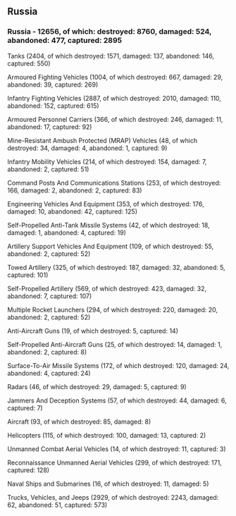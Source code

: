
 
 ## Russia
 
 ### Russia - 12656, of which: destroyed: 8760, damaged: 524, abandoned: 477, captured: 2895

 

 

 Tanks (2404, of which destroyed: 1571, damaged: 137, abandoned: 146, captured: 550)

 Armoured Fighting Vehicles (1004, of which destroyed: 667, damaged: 29, abandoned: 39, captured: 269)

 Infantry Fighting Vehicles (2887, of which destroyed: 2010, damaged: 110, abandoned: 152, captured: 615)

 Armoured Personnel Carriers (366, of which destroyed: 246, damaged: 11, abandoned: 17, captured: 92)

 Mine-Resistant Ambush Protected (MRAP) Vehicles (48, of which destroyed: 34, damaged: 4, abandoned: 1, captured: 9)

 Infantry Mobility Vehicles (214, of which destroyed: 154, damaged: 7, abandoned: 2, captured: 51)

 Command Posts And Communications Stations (253, of which destroyed: 166, damaged: 2, abandoned: 2, captured: 83)

 Engineering Vehicles And Equipment (353, of which destroyed: 176, damaged: 10, abandoned: 42, captured: 125)

 Self-Propelled Anti-Tank Missile Systems (42, of which destroyed: 18, damaged: 1, abandoned: 4, captured: 19)

 Artillery Support Vehicles And Equipment (109, of which destroyed: 55, abandoned: 2, captured: 52)

 Towed Artillery (325, of which destroyed: 187, damaged: 32, abandoned: 5, captured: 101)

 Self-Propelled Artillery (569, of which destroyed: 423, damaged: 32, abandoned: 7, captured: 107)

 Multiple Rocket Launchers (294, of which destroyed: 220, damaged: 20, abandoned: 2, captured: 52)

 Anti-Aircraft Guns (19, of which destroyed: 5, captured: 14)

 Self-Propelled Anti-Aircraft Guns (25, of which destroyed: 14, damaged: 1, abandoned: 2, captured: 8)

 Surface-To-Air Missile Systems (172, of which destroyed: 120, damaged: 24, abandoned: 4, captured: 24)

 Radars (46, of which destroyed: 29, damaged: 5, captured: 9)

 Jammers And Deception Systems (57, of which destroyed: 44, damaged: 6, captured: 7)

 Aircraft (93, of which destroyed: 85, damaged: 8)

 Helicopters (115, of which destroyed: 100, damaged: 13, captured: 2)

 Unmanned Combat Aerial Vehicles (14, of which destroyed: 11, captured: 3)

 Reconnaissance Unmanned Aerial Vehicles (299, of which destroyed: 171, captured: 128)

 Naval Ships and Submarines (16, of which destroyed: 11, damaged: 5)

 Trucks, Vehicles, and Jeeps (2929, of which destroyed: 2243, damaged: 62, abandoned: 51, captured: 573)

